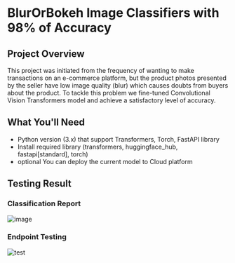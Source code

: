 # BlurOrBokeh Image Classifiers with 98% of Accuracy
## Project Overview
This project was initiated from the frequency of wanting to make transactions on an e-commerce platform, but the product photos presented by the seller have low image quality (blur) which causes doubts from buyers about the product. To tackle this problem we fine-tuned Convolutional Vision Transformers model and achieve a satisfactory level of accuracy.

## What You'll Need
- Python version (3.x) that support Transformers, Torch, FastAPI library
- Install required library (transformers, huggingface_hub, fastapi[standard], torch)
-  <bold>optional</bold> You can deploy the current model to Cloud platform

## Testing Result
### Classification Report
![image](https://github.com/user-attachments/assets/42a09cc8-7fec-4c35-a9eb-d0bf90cf3cb9)

### Endpoint Testing
![test](https://github.com/user-attachments/assets/a96d59cf-c279-447b-9dbb-2d846114eeb3)
